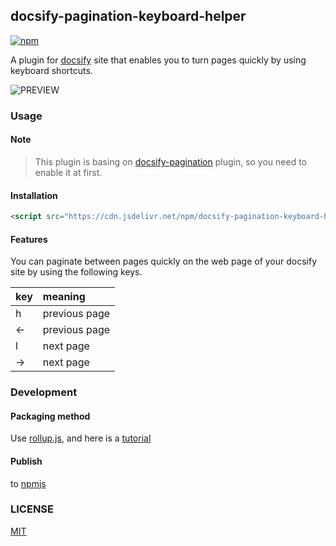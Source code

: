 ## docsify-pagination-keyboard-helper

[![npm](https://img.shields.io/npm/v/docsify-pagination-keyboard-helper)](https://www.npmjs.com/package/docsify-pagination-keyboard-helper)

A plugin for [docsify](https://docsify.js.org/) site that enables you to turn pages quickly by using keyboard shortcuts.

![PREVIEW](https://aliyun-oss-lpj.oss-cn-qingdao.aliyuncs.com/images/mass/helper.gif)

### Usage

#### Note

> This plugin is basing on [docsify-pagination](https://github.com/imyelo/docsify-pagination) plugin, so you need to enable it at first.

#### Installation

```html
<script src="https://cdn.jsdelivr.net/npm/docsify-pagination-keyboard-helper/dist/bundle.js"></script>
```

#### Features

You can paginate between pages quickly on the web page of your docsify site by using the following keys.

|key|meaning|
|:--|:--|
|h|previous page|
|<-|previous page|
|l|next page|
|->|next page|

### Development

#### Packaging method

Use [rollup.js](https://rollupjs.org/guide/en/), and here is a [tutorial](https://www.ruanyifeng.com/blog/2022/05/rollup.html)

#### Publish

to [npmjs](https://www.npmjs.com/)

### LICENSE

[MIT](https://github.com/Brannua/docsify-pagination-keyboard-helper/blob/master/LICENSE)
